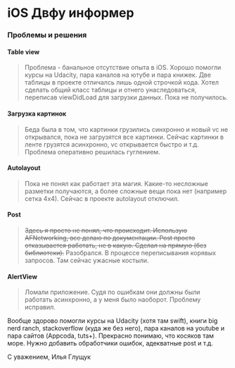 # iOS Двфу информер

### Проблемы и решения


#### Table view
>Проблема - банальное отсутствие опыта в iOS. Хорошо помогли курсы на Udacity, пара каналов на ютубе и пара книжек. Две таблицы в проекте отличалсь лишь одной строчкой кода. Хотел сделать общий класс таблицы и отнего унаследоваться, переписав viewDidLoad для загрузки данных. Пока не получилось.  

#### Загрузка картинок
> Беда была в том, что картинки грузились синхронно и новый vc не открывался, пока не загрузятся все картинки. Сейчас картинки в ленте грузятся асинхронно, vc открывается быстро и т.д. Проблема оперативно решилась гуглением.

#### Autolayout
> Пока не понял как работает эта магия. Какие-то несложные разметки получаются, а более сложные вещи пока нет (например сетка 4х4). Сейчас в проекте autolayout отключил.

#### Post
> ~~Здесь я просто не понял, что происходит. Использую AFNetworking, все делаю по документации. Post просто отказывается работать, не в какую. Сделал на прямую (без библиотеки).~~ Разобрался. В процессе переписывания корявых запросов. Там сейчас ужасные костыли.

#### AlertView
> Ломали приложение. Судя по ошибкам они должны были работать асинхронно, а у меня было наоборот. Проблему исправил.

Вообще здорово помогли курсы на Udacity (хотя там swift), книги big nerd ranch, stackoverflow (куда же без него), пара каналов на youtube и пара сайтов (Appcoda, tuts+). Прекрасно понимаю, что косяков там море. Нужно добавить обработчики ошибок, адекватные post и т.д.

С уважением, Илья Глущук
